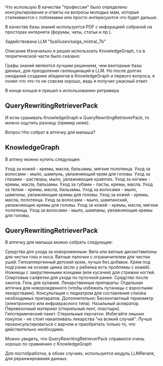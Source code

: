 Что использую
В качестве "профессии" было определено консультирование и ответы на вопросы молодых мам, которые сталкиваются с поблемами или просто интересуются что будет дальше.

В качестве базы знаний используется PDF с инфорацией собраной на просторах интернета (форумы, чаты, статьи и пр.).

Задействована LLM "IlyaGusev/saiga_mistral_7b"

Описание
Изначально я решил использоать KnowledgeGraph, т.к в теоритической части было сказано:

Графы знаний являются лучшим решением, чем векторные базы данных, для преодоления галлюцинаций в LLM.
Но после долгих ожиданий создания эбедингов в KnowledgeGraph и первого вопроса, я понял что что-то не совсем хорошо, ведь я получил ужасный ответ.

В конце концов я пришел к использованию ретривера

QueryRewritingRetrieverPack
--
И если сранивать KnowledgeGraph и QueryRewritingRetrieverPack, то можно ощутить разницу (пример ниже).

Вопрос:Что собрат в аптечку для малыша?

KnowledgeGraph
---
В аптеку можно купить следующее:

Уход за кожей - кремы, масла, бальзамы, мягкие полотенца.
Уход за волосами - мыло, шампунь, увлажняющий крем для головы.
Уход за глазами - растворы, мыло, увлажняющие краèmes.
Уход за ногами - кремы, масла, бальзамы.
Уход за губами - пасты, кремы, масла.
Уход за телом - кремы, масла, бальзамы.
Уход за волосами - мыло, шампоны, увлажняющие кремы для головы.
Уход за кожей - кремы, масла, полотенца.
Уход за волосами - мыло, шампанский, увлажняющие кремы для головы.
Уход за кожей - кремы, масла, мягкие полотенца.
Уход за волосами - мыло, шампаны, увлажняющие кремы для головы.

QueryRewritingRetrieverPack
---
В аптечку для малыша можно собрать следующее:

Средства для ухода за новороженным:
Вата или ватные диски/тампоны для чистки глаз и носа.
Ватные палочки с ограничителем для чистки ушей.
Гипоаллергенный детский крем, лучше без добавок.
Крем под подгузник на основе цинка (если у ребенка есть проблемы с кожей).
Ножницы с закругленными концами (или кусачки) для стрижки ногтей.
Спиртовые салфетки для ухода по пупочной ранке.
Средство после ожогов.
Гель для купания.
Лекарственные препараты:
Отдельная аптечка для новорожденного (чтобы избежать путаницы с взрослыми лекарствами).
Консультация с педиатром для составления спиiska необходимых препаратов.
Дополнительно:
Бесконтактный термометр (электронного или инфракрасного типа).
Назальный аспиратор.
Перевязочный материал (стерильный лент, пластыри).
Гипотермический пакет.
Стерильные перчатки.
Избегайте лишних покупок - не стоит накапливать лекарства "на всякий случай". Лучше проконсультироваться с варчом и приобретать только то, что действительно необходимо.



Можно увидеть, что QueryRewritingRetrieverPack справился очень хорошо по сравнению с KnowledgeGraph

Для постобработки, в обоих случаях, используется модуль LLMRerank, для реранжирования данных.
